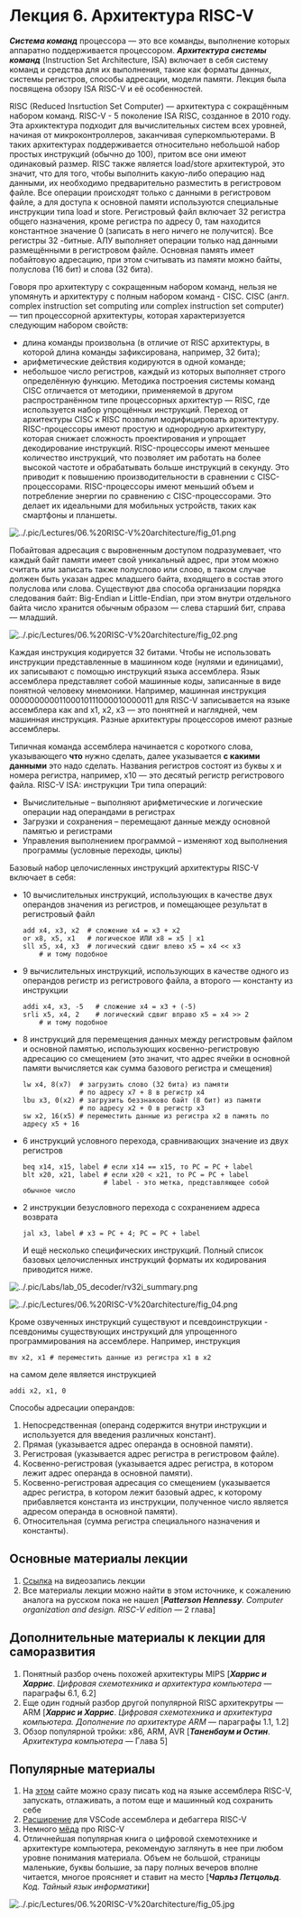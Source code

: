# Лекция 6. Архитектура RISC-V

***Система команд*** процессора — это все команды, выполнение которых аппаратно поддерживается процессором. ***Архитектура системы команд*** (Instruction Set Architecture, ISA) включает в себя систему команд и средства для их выполнения, такие как форматы данных, системы регистров, способы адресации, модели памяти. Лекция была посвящена обзору ISA RISC-V и её особенностей.

RISC (Reduced Insrtuction Set Computer) — архитектура с сокращённым набором команд. RISC-V - 5 поколение ISA RISC, созданное в 2010 году. Эта архиктектура подходит для вычислительных систем всех уровней, начиная от микроконтроллеров, заканчивая суперкомпьютерами. В таких архитектурах поддерживается относительно небольшой набор простых инструкций (обычно до 100), притом все они имеют одинаковый размер. RISC также является load/store архитектурой, это значит, что для того, чтобы выполнить какую-либо операцию над данными, их необходимо предварительно разместить в регистровом файле. Все операции происходят только с данными в регистровом файле, а для доступа к основной памяти используются специальные инструкции типа load и store. Регистровый файл включает 32 регистра общего назначения, кроме регистра по адресу 0, там находится константное значение 0 (записать в него ничего не получится). Все регистры 32 -битные. АЛУ выполняет операции только над данными размещёнными в регистровом файле. Основная память имеет побайтовую адресацию, при этом считывать из памяти можно байты, полуслова (16 бит) и слова (32 бита).

Говоря про архитектуру с сокращенным набором команд, нельзя не упомянуть и архитектуру с полным набором команд - CISC. CISC (англ. complex instruction set computing или complex instruction set computer) — тип процессорной архитектуры, которая характеризуется следующим набором свойств:
- длина команды произвольна (в отличие от RISC архитектуры, в которой длина команды зафиксирована, например, 32 бита);
- арифметические действия кодируются в одной команде;
- небольшое число регистров, каждый из которых выполняет строго определённую функцию.
Методика построения системы команд CISC отличается от методики, применяемой в другом распространённом типе процессорных архитектур — RISC, где используется набор упрощённых инструкций. 
Переход от архитектуры CISC к RISC позволил модифицировать архитектуру. RISC-процессоры имеют простую и однородную архитектуру, которая снижает сложность проектирования и упрощает декодирование инструкций. RISC-процессоры имеют меньшее количество инструкций, что позволяет им работать на более высокой частоте и обрабатывать больше инструкций в секунду. Это приводит к повышению производительности в сравнении с CISC-процессорами. RISC-процессоры имеют меньший объем и потребление энергии по сравнению с CISC-процессорами. Это делает их идеальными для мобильных устройств, таких как смартфоны и планшеты.

![../.pic/Lectures/06.%20RISC-V%20architecture/fig_01.png](../.pic/Lectures/06.%20RISC-V%20architecture/fig_01.png)

Побайтовая адресация с выровненным доступом подразумевает, что каждый байт памяти имеет свой уникальный адрес, при этом можно считать или записать также полуслово или слово, в таком случае должен быть указан адрес младшего байта, входящего в состав этого полуслова или слова. Существуют два способа организации порядка следования байт: Big-Endian и Little-Endian, при этом внутри отдельного байта число хранится обычным образом — слева старший бит, справа — младший.

![../.pic/Lectures/06.%20RISC-V%20architecture/fig_02.png](../.pic/Lectures/06.%20RISC-V%20architecture/fig_02.png)

Каждая инструкция кодируется 32 битами. Чтобы не использовать инструкции представленные в машинном коде (нулями и единицами), их записывают с помощью инструкций языка ассемблера. Язык ассемблера представляет собой машинные коды, записанные в виде понятной человеку мнемоники. Например, машинная инструкция 00000000001100010111000010000011 для RISC-V записывается на языке ассемблера как and x1, x2, x3 — это понятней и наглядней, чем машинная инструкция. Разные архитектуры процессоров имеют разные ассемблеры.

Типичная команда ассемблера начинается с короткого слова, указывающего **что** нужно сделать, далее указывается **с какими данными** это надо сделать. Названия регистров состоят из буквы x и номера регистра, например, x10 — это десятый регистр регистрового файла.
                                                                                                                      RISC-V ISA: инструкции
Три типа операций:
- Вычислительные – выполняют арифметические и логические операции над операндами в регистрах
- Загрузки и сохранения – перемещают данные между основной памятью и регистрами
- Управления выполнением программой – изменяют ход выполнения программы (условные переходы, циклы)

Базовый набор целочисленных инструкций архитектуры RISC-V включает в себя:

- 10 вычислительных инструкций, использующих в качестве двух операндов значения из регистров, и помещающее результат в регистровый файл

  ```assembly
  add x4, x3, x2  # сложение x4 = x3 + x2
  or x8, x5, x1   # логическое ИЛИ x8 = x5 | x1
  sll x5, x4, x3  # логический сдвиг влево x5 = x4 << x3
      # и тому подобное
  ```

- 9 вычислительных инструкций, использующих в качестве одного из операндов регистр из регистрового файла, а второго — константу из инструкции

  ```assembly
  addi x4, x3, -5   # сложение x4 = x3 + (-5)
  srli x5, x4, 2    # логический сдвиг вправо x5 = x4 >> 2
      # и тому подобное
  ```

- 8 инструкций для перемещения данных между регистровым файлом и основной памятью, использующих косвенно-регистровую адресацию со смещением (это значит, что адрес ячейки в основной памяти вычисляется как сумма базового регистра и смещения)

  ```assembly
  lw x4, 8(x7)  # загрузить слово (32 бита) из памяти
                # по адресу x7 + 8 в регистр x4
  lbu x3, 0(x2) # загрузить беззнаково байт (8 бит) из памяти
                # по адресу x2 + 0 в регистр x3
  sw x2, 16(x5) # переместить данные из регистра x2 в память по адресу x5 + 16
  ```

- 6 инструкций условного перехода, сравнивающих значение из двух регистров

  ```assembly
  beq x14, x15, label # если x14 == x15, то PC = PC + label
  blt x20, x21, label # если x20 < x21, то PC = PC + label
                      # label - это метка, представляющее собой обычное число
  ```

- 2 инструкции безусловного перехода с сохранением адреса возврата

  ```assembly
  jal x3, label # x3 = PC + 4; PC = PC + label
  ```

  И ещё несколько специфических инструкций. Полный список базовых целочисленных инструкций форматы их кодирования приводится ниже.

![../.pic/Labs/lab_05_decoder/rv32i_summary.png](../.pic/Labs/lab_05_decoder/rv32i_summary.png)

![../.pic/Lectures/06.%20RISC-V%20architecture/fig_04.png](../.pic/Lectures/06.%20RISC-V%20architecture/fig_04.png)

Кроме озвученных инструкций существуют и псевдоинструкции - псевдонимы существующих инструкций для упрощенного программирования на ассемблере. Например, инструкция

```assembly
mv x2, x1 # переместить данные из регистра x1 в x2
```

на самом деле является инструкцией

```assembly
addi x2, x1, 0
```
Способы адресации операндов:
1. Непосредственная (операнд содержится внутри инструкции и используется для введения различных констант).
2. Прямая (указывается адрес операнда в основной памяти).
3. Регистровая (указывается адрес регистра в регистровом файле).
4. Косвенно-регистровая (указывается адрес регистра, в котором лежит адрес операнда в основной памяти).
5. Косвенно-регистровая адресация со смещением (указывается адрес регистра, в котором лежит базовый адрес, к которому прибавляется константа из инструкции, полученное число является адресом операнда в основной памяти).
6. Относительная (сумма регистра специального назначения и константы).
## Основные материалы лекции

1. [Ссылка](https://www.youtube.com/watch?v=wMhUfqiBj5M) на видеозапись лекции
2. Все материалы лекции можно найти в этом источнике, к сожалению аналога на русском пока не нашел [***Patterson Hennessy***. *Computer organization and design. RISC-V edition* — 2 глава]

## Дополнительные материалы к лекции для саморазвития

1. Понятный разбор очень похожей архитектуры MIPS [***Харрис и Харрис***. *Цифровая схемотехника и архитектура компьютера* — параграфы 6.1, 6.2]
2. Еще один годный разбор другой популярной RISC архитекрутры — ARM [***Харрис и Харрис***. *Цифровая схемотехника и архитектура компьютера. Дополнение по архитектуре ARM* — параграфы 1.1, 1.2]
3. Обзор популярной тройки: x86, ARM, AVR [***Таненбаум и Остин***. *Архитектура компьютера* — Глава 5]

## Популярные материалы

1. На [этом](https://www.kvakil.me/venus/) сайте можно сразу писать код на языке ассемблера RISC-V, запускать, отлаживать, а потом еще и машинный код сохранить себе
2. [Расширение](https://marketplace.visualstudio.com/items?itemName=hm.riscv-venus) для VSCode ассемблера и дебаггера RISC-V
3. Немного [мёда](https://www.terraelectronica.ru/news/6423) про RISC-V
4. Отличнейшая популярная книга о цифровой схемотехнике и архитектуре компьютера, рекомендую заглянуть в нее при любом уровне понимания материала. Объем не большой, страницы маленькие, буквы большие, за пару полных вечеров вполне читается, многое проясняет и ставит на место [***Чарльз Петцольд***. *Код. Тайный язык информатики*]

![../.pic/Lectures/06.%20RISC-V%20architecture/fig_05.jpg](../.pic/Lectures/06.%20RISC-V%20architecture/fig_05.jpg)
